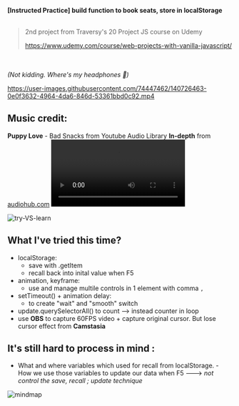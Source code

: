 **[Instructed Practice] build function to book seats, store in localStorage**
<br/><br/> 
> 2nd project from Traversy's 20 Project JS course on Udemy
> 
> https://www.udemy.com/course/web-projects-with-vanilla-javascript/

<br/><br/> 
_(Not kidding. Where's my headphones 🗿)_


https://user-images.githubusercontent.com/74447462/140726463-0e0f3632-4964-4da6-846d-53361bbd0c92.mp4


## Music credit:
**Puppy Love** - Bad Snacks from Youtube Audio Library
**In-depth** from [audiohub.com](https://audiohub.com/song/in-depth)
![old-video](https://user-images.githubusercontent.com/74447462/140016619-e7a58dae-2741-4f5b-b009-5b1c9ae8a9fd.mp4)


![try-VS-learn](https://user-images.githubusercontent.com/74447462/140018742-89bc46dc-f4d2-474a-86d4-6d8cf086a8b5.png)


## What I've tried this time?

 - localStorage:
	 - save with .getItem
	 - recall back into inital value when F5
- animation, keyframe:
	- use and manage multile controls in 1 element with comma `,`
- setTimeout() + animation delay:
	- to create "wait" and "smooth" switch 
- update.querySelectorAll() to count --> instead counter in loop
- use **OBS** to capture 60FPS video + capture original cursor. But lose cursor effect from **Camstasia**
## It's still hard to process in mind :
   - What and where variables which used for recall from localStorage. 
	- How we use those variables to update our data when F5
	---> *not control the save, recall ; update technique*

![mindmap](https://user-images.githubusercontent.com/74447462/140616489-dec3dd88-616e-4598-8c98-3ccb4f77e551.png)


